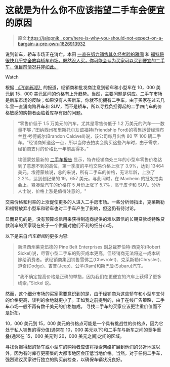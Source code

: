 # 这就是为什么你不应该指望二手车会便宜的原因

> 原文:[https://jalopnik . com/here-is-why-you-should-not-expect-on-a-bargain-a-pre-own-1826913932](https://jalopnik.com/here-is-why-you-shouldn-t-expect-a-bargain-on-a-pre-own-1826913932)

说到新车，轿车市场正在消亡。本田 [一直在努力销售其久经考验的雅阁](https://jalopnik.com/hondas-cutting-down-accord-production-because-were-all-1824144162) 和 [福特将很快几乎完全放弃轿车市场。既然没人买，你可能会认为买家可以买到便宜的二手车，但目前情况并非如此。](https://jalopnik.com/why-ford-killed-its-cars-1825546289#_ga=2.103373444.545962289.1529256118-172961908.1524759589) 

Watch

根据 [*《汽车新闻》*](http://www.autonews.com/article/20180618/RETAIL/180619765/small-used-car-prices) 的报道，经销商和批发商注意到轿车和小型车在 10，000 美元到 15，000 美元区间的价格有上升趋势。当然，主要问题是供应。二手车市场是新车市场的反映；如果没有人买新车，你就不能拥有二手车。由于买家在过去几年里一直涌向跨界车和 SUV，而不是轿车，所以寻找负担得起的二手四门车的价格敏感的购物者面临着库存有限的问题。

> “零售价低于 1.5 万美元的汽车，尤其是零售价低于 1.2 万美元的汽车——数量不够，”田纳西州布里斯托尔友谊福特(Friendship Ford)的零售运营经理布兰登·考德威尔(Brandon Caldwell)说，该公司每月出售 80 至 100 辆二手车。“经销商知道这一点，所以当你去拍卖会购买这些汽车时，由于需求，经销商支付的价格比一年前高得多。”
> 
> 埃德蒙兹最新的 [二手车报告](http://www.autonews.com/apps/pbcsedit.dll/) 显示，特许经销商处三年的小型车零售价格达到了意想不到的高位，第一季度的平均交易价格上涨了 3.9%，达到 13464 美元。埃德蒙兹说，总的来说，所有二手车的价格，无论年龄，上涨了 2.2%，达到创纪录的 19，657 美元。与此同时，在 Manheim 的批发拍卖会上，紧凑型汽车的价格在 5 月份上涨了 5.7%，高于皮卡和 SUV。分析人士说，价格上涨是值得注意的。"

交易价格和利率的上涨促使更多的人进入二手房市场。一些分析师指出，克莱斯勒和福特放弃小型车和轿车也对二手车产生了影响，但这仍有待讨论。

显而易见的是，没有预算或信用来获得制造商提供的难以置信的长期贷款或特殊贷款利率的买家现在处于一个供需对他们不利的细分市场。

以下是来自*汽车新闻*的更多内容:

> 新泽西州莱克伍德的 Pine Belt Enterprises 副总裁罗伯特·西克尔(Robert Sickel)说，尽管小型二手车的购买成本更高，但经销商无法将这一成本转嫁给消费者。该经销商集团销售雪佛兰(Chevrolet)、克莱斯勒(Chrysler)、道奇(Dodge)、吉普(Jeep)、公羊(Ram)和斯巴鲁(Subaru)汽车。
> 
> “我不确定提高价格是正确的举措，因为我们在更便宜的汽车上获得了更多线索，”Sickel 说。

然而，这个细分市场的买家需要意识到的是，由于经销商为这些轿车和小型车支付的价格更高，谈判的余地就更小了。正如我之前提到的，由于在线广告策略，二手车市场一般不再有数千美元的价格加成。 寻找二手车的买家应该更注重价值而不是折扣。

10，000 美元到 15，000 美元的价格点可能是一个具有挑战性的价格点，因为它处于私人销售的得分值(通常在 10，000 美元以下)和二手车与新车之间的竞争重叠(通常在 15，000 美元到 20，000 美元之间)之间的区域。

寻找负担得起的轿车或小型车的购物者应该将搜索网络扩展到他们的邻近地区以外，因为有时库存更密集的大都市地区会压低当地价格。当然，对于任何二手车，强烈建议买家进行独立的购买前检查，以确保车辆状况良好。